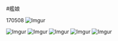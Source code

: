 #艦娘

170508
![Imgur](http://i.imgur.com/aZioVAG.jpg)

![Imgur](http://i.imgur.com/H6DdYDY.jpg)
![Imgur](http://i.imgur.com/DJJAy19.jpg)
![Imgur](http://i.imgur.com/U7minhp.jpg)
![Imgur](http://i.imgur.com/inXlTC9.jpg)
![Imgur](http://i.imgur.com/UNPF9Ec.jpg)
